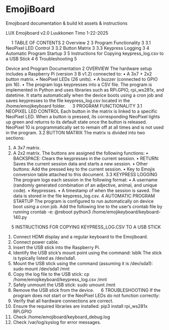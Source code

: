 # EmojiBoard
Emojiboard documentation &amp; build kit assets &amp; instructions

LUX
Emojiboard
v2.0
Luukkonen Timo
1-22-2025

 
1	TABLE OF CONTENTS
2	Overview	2
3	Program Functionality	3
3.1	NeoPixel LED Control	3
3.2	Button Matrix	3
3.3	Keypress Logging	3
4	Automatic Program Startup	3
5	Instructions for Copying keypress_log.csv to a USB Stick	4
6	Troubleshooting	5


Device and Program Documentation
2	OVERVIEW
The hardware setup includes a Raspberry Pi (version 3 B v1.2) connected to:
•	A 3x7 + 2x2 button matrix.
•	NeoPixel LEDs (26 units).
•	A buzzer (connected to GPIO pin 16).
•	The program logs keypresses into a CSV file.
The program is implemented in Python and uses libraries such as RPi.GPIO, rpi_ws281x, and datetime. It starts automatically when the device boots using a cron job and saves keypresses to the file keypress_log.csv located in the /home/emojikeyboard folder.
 
3	PROGRAM FUNCTIONALITY
3.1	NEOPIXEL LED CONTROL
Each button in the matrix is linked to a specific NeoPixel LED. When a button is pressed, its corresponding NeoPixel lights up green and returns to its default state once the button is released. NeoPixel 10 is programmatically set to remain off at all times and is not used in the program.
3.2	BUTTON MATRIX
The matrix is divided into two sections:
1.	A 3x7 matrix.
2.	A 2x2 matrix.
The buttons are assigned the following functions:
•	BACKSPACE: Clears the keypresses in the current session.
•	RETURN: Saves the current session data and starts a new session.
•	Other buttons: Add the pressed key to the current session.
•	Key to Emojis conversion table attached to this document.
3.3	KEYPRESS LOGGING
The program logs each session in the following format:
•	A username (randomly generated combination of an adjective, animal, and unique code).
•	Keypresses.
•	A timestamp of when the session is saved.
The data is stored in the file keypress_log.csv.
4	AUTOMATIC PROGRAM STARTUP
The program is configured to run automatically on device boot using a cron job. Add the following line to the user’s crontab file by running crontab -e:
@reboot python3 /home/emojikeyboard/keyboard-140.py

 
5	INSTRUCTIONS FOR COPYING KEYPRESS_LOG.CSV TO A USB STICK
1.	Connect HDMI display and a regular keyboard to the Emojiboard.
2.	Connect power cable.
3.	Insert the USB stick into the Raspberry Pi.
4.	Identify the USB stick’s mount point using the command: 
lsblk
The stick is typically listed as /dev/sda1.
5.	Mount the USB stick using the command (assuming it is /dev/sda1): 
sudo mount /dev/sda1 /mnt
6.	Copy the log file to the USB stick: 
cp /home/emojikeyboard/keypress_log.csv /mnt
7.	Safely unmount the USB stick: 
sudo umount /mnt
8.	Remove the USB stick from the device.
 
6	TROUBLESHOOTING
If the program does not start or the NeoPixel LEDs do not function correctly:
1.	Verify that all hardware connections are correct.
2.	Ensure the required libraries are installed: 
pip3 install rpi_ws281x RPi.GPIO
3.	Check /home/emojiboard/keyboard_debug.log
4.	Check /var/log/syslog for error messages.

